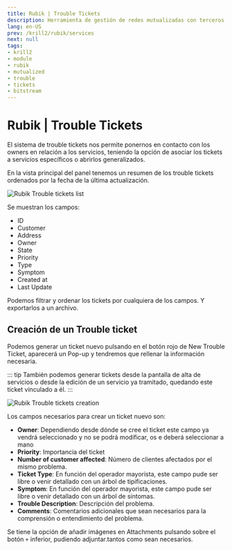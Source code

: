 ```yaml
---
title: Rubik | Trouble Tickets
description: Herramienta de gestión de redes mutualizadas con terceros.
lang: en-US
prev: /krill2/rubik/services
next: null
tags:
- krill2
- module
- rubik
- mutualized
- trouble
- tickets
- bitstream
---
```

# Rubik | Trouble Tickets

El sistema de trouble tickets nos permite ponernos en contacto con los owners en relación a los servicios, teniendo la opción de asociar los tickets a servicios específicos o abrirlos generalizados.

En la vista principal del panel tenemos un resumen de los trouble tickets ordenados por la fecha de la última actualización. 

![Rubik Trouble tickets list](@images/krill2/rubik/0201.png)

Se muestran los campos:

- ID
- Customer
- Address
- Owner
- State
- Priority
- Type
- Symptom
- Created at
- Last Update

Podemos filtrar y ordenar los tickets por cualquiera de los campos. Y exportarlos a un archivo.

## Creación de un Trouble ticket

Podemos generar un ticket nuevo pulsando en el botón rojo de New Trouble Ticket, aparecerá un Pop-up y tendremos que rellenar la información necesaria.

::: tip
También podemos generar tickets desde la pantalla de alta de servicios o desde la edición de un servicio ya tramitado, quedando este ticket vinculado a él.
:::

![Rubik Trouble tickets creation](@images/krill2/rubik/0202.png)

Los campos necesarios para crear un ticket nuevo son: 

- **Owner**: Dependiendo desde dónde se cree el ticket este campo ya vendrá seleccionado y no se podrá modificar, os e deberá seleccionar a mano
- **Priority**: Importancia del ticket
- **Number of customer affected**: Número de clientes afectados por el mismo problema.
- **Ticket Type**: En función del operador mayorista, este campo pude ser libre o venir detallado con un árbol de tipificaciones.
- **Symptom**: En función del operador mayorista, este campo pude ser libre o venir detallado con un árbol de síntomas.
- **Trouble Description**: Descripción del problema.
- **Comments**: Comentarios adicionales que sean necesarios para la comprensión o entendimiento del problema.

Se tiene la opción de añadir imágenes en Attachments pulsando sobre el botón `+` inferior, pudiendo adjuntar.tantos como sean necesarios.
